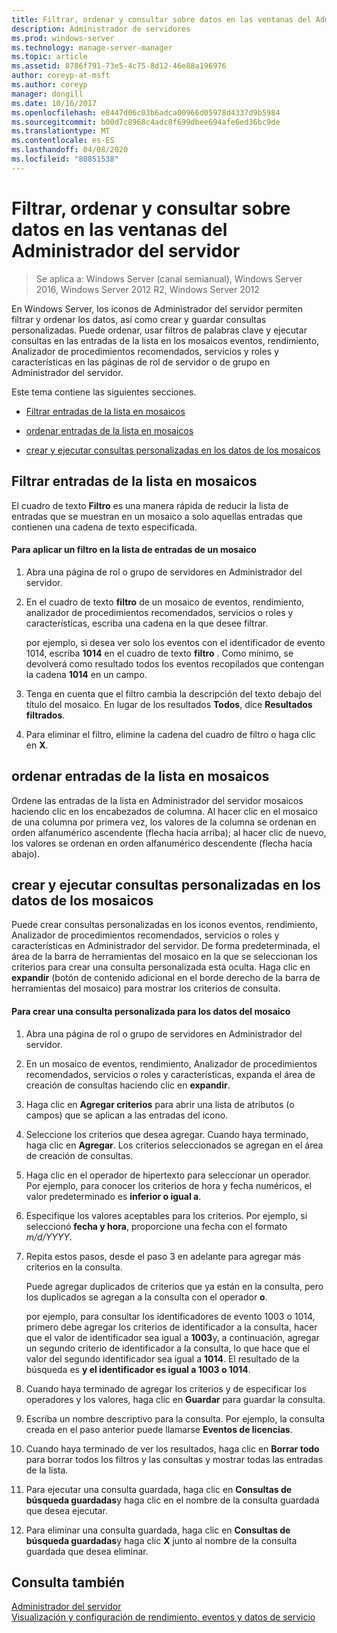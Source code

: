 ```yaml
---
title: Filtrar, ordenar y consultar sobre datos en las ventanas del Administrador del servidor
description: Administrador de servidores
ms.prod: windows-server
ms.technology: manage-server-manager
ms.topic: article
ms.assetid: 8786f791-73e5-4c75-8d12-46e88a196976
author: coreyp-at-msft
ms.author: coreyp
manager: dongill
ms.date: 10/16/2017
ms.openlocfilehash: e8447d06c03b6adca00966d05978d4337d9b5984
ms.sourcegitcommit: b00d7c8968c4adc8f699dbee694afe6ed36bc9de
ms.translationtype: MT
ms.contentlocale: es-ES
ms.lasthandoff: 04/08/2020
ms.locfileid: "80851538"
---
```

# <a name="filter-sort-and-query-data-in-server-manager-tiles"></a>Filtrar, ordenar y consultar sobre datos en las ventanas del Administrador del servidor

>Se aplica a: Windows Server (canal semianual), Windows Server 2016, Windows Server 2012 R2, Windows Server 2012

En Windows Server, los iconos de Administrador del servidor permiten filtrar y ordenar los datos, así como crear y guardar consultas personalizadas. Puede ordenar, usar filtros de palabras clave y ejecutar consultas en las entradas de la lista en los mosaicos eventos, rendimiento, Analizador de procedimientos recomendados, servicios y roles y características en las páginas de rol de servidor o de grupo en Administrador del servidor.  
  
Este tema contiene las siguientes secciones.  
  
-   [Filtrar entradas de la lista en mosaicos](#BKMK_tiles)  
  
-   [ordenar entradas de la lista en mosaicos](#BKMK_sort)  
  
-   [crear y ejecutar consultas personalizadas en los datos de los mosaicos](#BKMK_query)  
  
## <a name="filter-list-entries-in-tiles"></a><a name=BKMK_tiles></a>Filtrar entradas de la lista en mosaicos  
El cuadro de texto **Filtro** es una manera rápida de reducir la lista de entradas que se muestran en un mosaico a solo aquellas entradas que contienen una cadena de texto especificada.  
  
#### <a name="to-apply-a-filter-to-the-list-of-entries-in-a-tile"></a>Para aplicar un filtro en la lista de entradas de un mosaico  
  
1.  Abra una página de rol o grupo de servidores en Administrador del servidor.  
  
2.  En el cuadro de texto **filtro** de un mosaico de eventos, rendimiento, analizador de procedimientos recomendados, servicios o roles y características, escriba una cadena en la que desee filtrar.  
  
    por ejemplo, si desea ver solo los eventos con el identificador de evento 1014, escriba **1014** en el cuadro de texto **filtro** . Como mínimo, se devolverá como resultado todos los eventos recopilados que contengan la cadena **1014** en un campo.  
  
3.  Tenga en cuenta que el filtro cambia la descripción del texto debajo del título del mosaico. En lugar de los resultados **Todos**, dice **Resultados filtrados**.  
  
4.  Para eliminar el filtro, elimine la cadena del cuadro de filtro o haga clic en **X**.  
  
## <a name="sort-list-entries-in-tiles"></a><a name=BKMK_sort></a>ordenar entradas de la lista en mosaicos  
Ordene las entradas de la lista en Administrador del servidor mosaicos haciendo clic en los encabezados de columna. Al hacer clic en el mosaico de una columna por primera vez, los valores de la columna se ordenan en orden alfanumérico ascendente (flecha hacia arriba); al hacer clic de nuevo, los valores se ordenan en orden alfanumérico descendente (flecha hacia abajo).  
  
## <a name="create-and-run-custom-queries-on-tile-data"></a><a name=BKMK_query></a>crear y ejecutar consultas personalizadas en los datos de los mosaicos  
Puede crear consultas personalizadas en los iconos eventos, rendimiento, Analizador de procedimientos recomendados, servicios o roles y características en Administrador del servidor. De forma predeterminada, el área de la barra de herramientas del mosaico en la que se seleccionan los criterios para crear una consulta personalizada está oculta. Haga clic en **expandir** (botón de contenido adicional en el borde derecho de la barra de herramientas del mosaico) para mostrar los criterios de consulta.  
  
#### <a name="to-create-a-custom-query-for-tile-data"></a>Para crear una consulta personalizada para los datos del mosaico  
  
1.  Abra una página de rol o grupo de servidores en Administrador del servidor.  
  
2.  En un mosaico de eventos, rendimiento, Analizador de procedimientos recomendados, servicios o roles y características, expanda el área de creación de consultas haciendo clic en **expandir**.  
  
3.  Haga clic en **Agregar criterios** para abrir una lista de atributos (o campos) que se aplican a las entradas del icono.  
  
4.  Seleccione los criterios que desea agregar. Cuando haya terminado, haga clic en **Agregar**. Los criterios seleccionados se agregan en el área de creación de consultas.  
  
5.  Haga clic en el operador de hipertexto para seleccionar un operador. Por ejemplo, para conocer los criterios de hora y fecha numéricos, el valor predeterminado es **inferior o igual a**.  
  
6.  Especifique los valores aceptables para los criterios. Por ejemplo, si seleccionó **fecha y hora**, proporcione una fecha con el formato *m/d/YYYY*.  
  
7.  Repita estos pasos, desde el paso 3 en adelante para agregar más criterios en la consulta.  
  
    Puede agregar duplicados de criterios que ya están en la consulta, pero los duplicados se agregan a la consulta con el operador **o**.  
  
    por ejemplo, para consultar los identificadores de evento 1003 o 1014, primero debe agregar los criterios de identificador a la consulta, hacer que el valor de identificador sea igual a **1003**y, a continuación, agregar un segundo criterio de identificador a la consulta, lo que hace que el valor del segundo identificador sea igual a **1014**. El resultado de la búsqueda es **y el identificador es igual a 1003 o 1014**.  
  
8.  Cuando haya terminado de agregar los criterios y de especificar los operadores y los valores, haga clic en **Guardar** para guardar la consulta.  
  
9. Escriba un nombre descriptivo para la consulta. Por ejemplo, la consulta creada en el paso anterior puede llamarse **Eventos de licencias**.  
  
10. Cuando haya terminado de ver los resultados, haga clic en **Borrar todo** para borrar todos los filtros y las consultas y mostrar todas las entradas de la lista.  
  
11. Para ejecutar una consulta guardada, haga clic en **Consultas de búsqueda guardadas**y haga clic en el nombre de la consulta guardada que desea ejecutar.  
  
12. Para eliminar una consulta guardada, haga clic en **Consultas de búsqueda guardadas**y haga clic **X** junto al nombre de la consulta guardada que desea eliminar.  
  
## <a name="see-also"></a>Consulta también  
[Administrador del servidor](server-manager.md)  
[Visualización y configuración de rendimiento, eventos y datos de servicio](view-and-configure-performance-event-and-service-data.md)  
  


